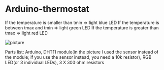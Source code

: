 # Arduino-thermostat

If the temperature is smaller than tmin => light blue LED
If the temperature is between tmax and tmin => light green LED
If the temperature is greater than tmax => light red LED

![picture](https://github.com/Ferrariedhgs/Arduino-thermostat/assets/45429773/e7dd75aa-cb56-4bab-8665-f52b5852a95d)

Parts list: Arduino, DHT11 module(in the picture I used the sensor instead of the module; if you use the sensor instead, you need a 10k resistor), RGB LED(or 3 individual LEDs), 3 X 300 ohm resistors
